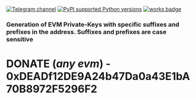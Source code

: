 [![Telegram channel](https://img.shields.io/endpoint?url=https://runkit.io/damiankrawczyk/telegram-badge/branches/master?url=https://t.me/n4z4v0d)](https://t.me/n4z4v0d)
[![PyPI supported Python versions](https://img.shields.io/pypi/pyversions/better-automation.svg)](https://www.python.org/downloads/release/python-3116/)
[![works badge](https://cdn.jsdelivr.net/gh/nikku/works-on-my-machine@v0.2.0/badge.svg)](https://github.com/nikku/works-on-my-machine)  

### Generation of EVM Private-Keys with specific suffixes and prefixes in the address. Suffixes and prefixes are case sensitive
# DONATE (_any evm_) - 0xDEADf12DE9A24b47Da0a43E1bA70B8972F5296F2
